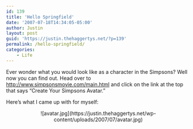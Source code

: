 ```yaml
---
id: 139
title: 'Hello Springfield'
date: '2007-07-18T14:34:05-05:00'
author: Justin
layout: post
guid: 'https://justin.thehaggertys.net/?p=139'
permalink: /hello-springfield/
categories:
    - Life
---
```


Ever wonder what you would look like as a character in the Simpsons? Well now you can find out. Head over to <http://www.simpsonsmovie.com/main.html> and click on the link at the top that says “Create Your Simpsons Avatar.”

Here’s what I came up with for myself:

<center>![avatar.jpg](https://justin.thehaggertys.net/wp-content/uploads/2007/07/avatar.jpg)</center>